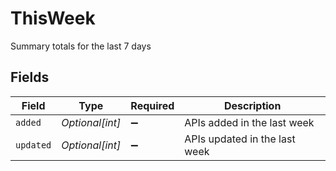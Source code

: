 # ThisWeek

Summary totals for the last 7 days


## Fields

| Field                         | Type                          | Required                      | Description                   |
| ----------------------------- | ----------------------------- | ----------------------------- | ----------------------------- |
| `added`                       | *Optional[int]*               | :heavy_minus_sign:            | APIs added in the last week   |
| `updated`                     | *Optional[int]*               | :heavy_minus_sign:            | APIs updated in the last week |